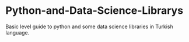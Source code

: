 # Python-and-Data-Science-Librarys
Basic level guide to python and some data science libraries in Turkish language.
